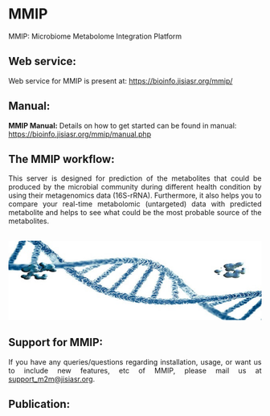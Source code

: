 # MMIP 
MMIP: Microbiome Metabolome Integration Platform


## Web service:  

Web service for MMIP is present at: https://bioinfo.jisiasr.org/mmip/  


## Manual:  

<b>MMIP Manual:</b> Details on how to get started can be found in manual: https://bioinfo.jisiasr.org/mmip/manual.php


## The MMIP workflow:
<div align="justify">This server is designed for prediction of the metabolites that could be produced by the microbial community during different health condition by using their metagenomics data (16S-rRNA). Furthermore, it also helps you to compare your real-time metabolomic (untargeted) data with predicted metabolite and helps to see what could be the most probable source of the metabolites.</div> <br>


<p align="center"><img src="img/img.jpg" alt="Logo"></p>


##  Support for MMIP:
<div align="justify">If you have any queries/questions regarding installation, usage, or want us to include new features, etc of  MMIP, please mail us at <a href="mailto:support_m2m@csiriicb.res.in" target="_blank" rel="noopener noreferrer">support_m2m@jisiasr.org</a>.</div> 

## Publication: 

